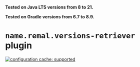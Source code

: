 **Tested on Java LTS versions from <!--property:java-runtime.min-version-->8<!--/property--> to <!--property:java-runtime.max-version-->21<!--/property-->.**

**Tested on Gradle versions from <!--property:gradle-api.min-version-->6.7<!--/property--> to <!--property:gradle-api.max-version-->8.9<!--/property-->.**

# `name.remal.versions-retriever` plugin

[![configuration cache: supported](https://img.shields.io/static/v1?label=configuration%20cache&message=supported&color=success)](https://docs.gradle.org/current/userguide/configuration_cache.html)
